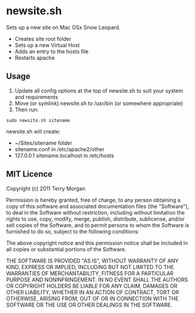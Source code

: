 # newsite.sh

Sets up a new site on Mac OSx Snow Leopard.

* Creates site root folder
* Sets up a new Virtual Host
* Adds an entry to the hosts file
* Restarts apache

## Usage

1. Update all config options at the top of newsite.sh to suit your system and requirements
2. Move (or symlink) newsite.sh to /usr/bin (or somewhere appropriate)
3. Then run:
```
sudo newsite.sh sitename
```

newsite.sh will create:

* ~/Sites/sitename folder
* sitename.conf in /etc/apache2/other
* 127.0.0.1 sitename.localhost in /etc/hosts

## MIT Licence

Copyright (c) 2011 Terry Morgan

Permission is hereby granted, free of charge, to any person obtaining a copy
of this software and associated documentation files (the "Software"), to deal
in the Software without restriction, including without limitation the rights
to use, copy, modify, merge, publish, distribute, sublicense, and/or sell
copies of the Software, and to permit persons to whom the Software is
furnished to do so, subject to the following conditions:

The above copyright notice and this permission notice shall be included in
all copies or substantial portions of the Software.

THE SOFTWARE IS PROVIDED "AS IS", WITHOUT WARRANTY OF ANY KIND, EXPRESS OR
IMPLIED, INCLUDING BUT NOT LIMITED TO THE WARRANTIES OF MERCHANTABILITY,
FITNESS FOR A PARTICULAR PURPOSE AND NONINFRINGEMENT. IN NO EVENT SHALL THE
AUTHORS OR COPYRIGHT HOLDERS BE LIABLE FOR ANY CLAIM, DAMAGES OR OTHER
LIABILITY, WHETHER IN AN ACTION OF CONTRACT, TORT OR OTHERWISE, ARISING FROM,
OUT OF OR IN CONNECTION WITH THE SOFTWARE OR THE USE OR OTHER DEALINGS IN
THE SOFTWARE.